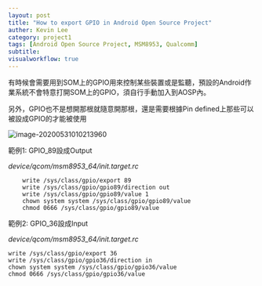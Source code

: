 ```yaml
---
layout: post
title: "How to export GPIO in Android Open Source Project"
auther: Kevin Lee
category: project1
tags: [Android Open Source Project, MSM8953, Qualcomm]
subtitle: 
visualworkflow: true
---
```


有時候會需要用到SOM上的GPIO用來控制某些裝置或是監聽，預設的Android作業系統不會特意打開SOM上的GPIO，須自行手動加入到AOSP內。

另外，GPIO也不是想開那根就隨意開那根，還是需要根據Pin defined上那些可以被設成GPIO的才能被使用

![image-20200531010213960]({{site.baseurl}}/img/image-20200531010213960.png)

範例1: GPIO_89設成Output

*device/qcom/msm8953_64/init.target.rc*

```
    write /sys/class/gpio/export 89
    write /sys/class/gpio/gpio89/direction out 
    write /sys/class/gpio/gpio89/value 1
    chown system system /sys/class/gpio/gpio89/value
    chmod 0666 /sys/class/gpio/gpio89/value
```

範例2: GPIO_36設成Input

*device/qcom/msm8953_64/init.target.rc*

    write /sys/class/gpio/export 36
    write /sys/class/gpio/gpio36/direction in
    chown system system /sys/class/gpio/gpio36/value
    chmod 0666 /sys/class/gpio/gpio36/value